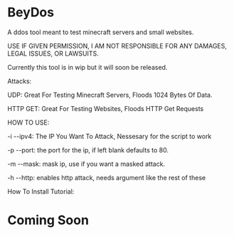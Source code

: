 # BeyDos
A ddos tool meant to test minecraft servers and small websites.

USE IF GIVEN PERMISSION, I AM NOT RESPONSIBLE FOR ANY DAMAGES, LEGAL ISSUES, OR LAWSUITS.

Currently this tool is in wip but it will soon be released.

Attacks:

UDP: Great For Testing Minecraft Servers, Floods 1024 Bytes Of Data.

HTTP GET: Great For Testing Websites, Floods HTTP Get Requests

HOW TO USE:

-i --ipv4: The IP You Want To Attack, Nessesary for the script to work

-p --port: the port for the ip, if left blank defaults to 80.

-m --mask: mask ip, use if you want a masked attack.

-h --http: enables http attack, needs argument like the rest of these

How To Install Tutorial:

# Coming Soon
